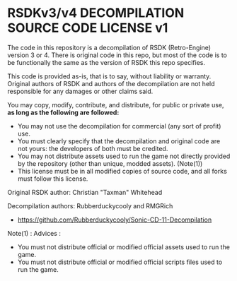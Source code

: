 # RSDKv3/v4 DECOMPILATION SOURCE CODE LICENSE v1

The code in this repository is a decompilation of RSDK (Retro-Engine) version 3 or 4.
There is original code in this repo, but most of the code is to be functionally the same as the version of RSDK this repo specifies.


This code is provided as-is, that is to say, without liability or warranty. 
Original authors of RSDK and authors of the decompilation are not held responsible for any damages or other claims said.

You may copy, modify, contribute, and distribute, for public or private use, **as long as the following are followed:**
- You may not use the decompilation for commercial (any sort of profit) use.
- You must clearly specify that the decompilation and original code are not yours: the developers of both must be credited.
- You may not distribute assets used to run the game not directly provided by the repository (other than unique, modded assets). (Note(1))
- This license must be in all modified copies of source code, and all forks must follow this license.

Original RSDK author: Christian "Taxman" Whitehead

Decompilation authors: Rubberduckycooly and RMGRich
* https://github.com/Rubberduckycooly/Sonic-CD-11-Decompilation

Note(1) : Advices :
- You must not distribute official or modified official assets used to run the game.
- You must not distribute official or modified official scripts files used to run the game.
